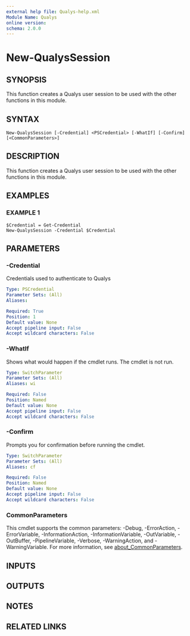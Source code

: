 ```yaml
---
external help file: Qualys-help.xml
Module Name: Qualys
online version:
schema: 2.0.0
---
```


# New-QualysSession

## SYNOPSIS
This function creates a Qualys user session to be used with the other functions in this module.

## SYNTAX

```
New-QualysSession [-Credential] <PSCredential> [-WhatIf] [-Confirm] [<CommonParameters>]
```

## DESCRIPTION
This function creates a Qualys user session to be used with the other functions in this module.

## EXAMPLES

### EXAMPLE 1
```
$Credential = Get-Credential
New-QualysSession -Credential $Credential
```

## PARAMETERS

### -Credential
Credentials used to authenticate to Qualys

```yaml
Type: PSCredential
Parameter Sets: (All)
Aliases:

Required: True
Position: 1
Default value: None
Accept pipeline input: False
Accept wildcard characters: False
```

### -WhatIf
Shows what would happen if the cmdlet runs.
The cmdlet is not run.

```yaml
Type: SwitchParameter
Parameter Sets: (All)
Aliases: wi

Required: False
Position: Named
Default value: None
Accept pipeline input: False
Accept wildcard characters: False
```

### -Confirm
Prompts you for confirmation before running the cmdlet.

```yaml
Type: SwitchParameter
Parameter Sets: (All)
Aliases: cf

Required: False
Position: Named
Default value: None
Accept pipeline input: False
Accept wildcard characters: False
```

### CommonParameters
This cmdlet supports the common parameters: -Debug, -ErrorAction, -ErrorVariable, -InformationAction, -InformationVariable, -OutVariable, -OutBuffer, -PipelineVariable, -Verbose, -WarningAction, and -WarningVariable. For more information, see [about_CommonParameters](http://go.microsoft.com/fwlink/?LinkID=113216).

## INPUTS

## OUTPUTS

## NOTES

## RELATED LINKS
